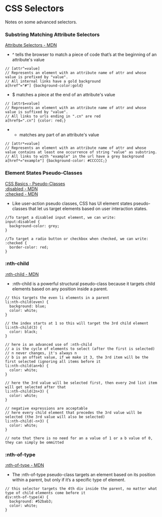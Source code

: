 # CSS Selectors
Notes on some advanced selectors.

### Substring Matching Attribute Selectors
[Attribute Selectors - MDN](https://developer.mozilla.org/en-US/docs/Web/CSS/Attribute_selectors)  

  - ^ tells the browser to match a piece of code that’s at the beginning of an attribute's value

```
// [attr^=value]
// Represents an element with an attribute name of attr and whose value is prefixed by "value".
// All internal links have a gold background
a[href^="#"] {background-color:gold}
```

  - $ matches a piece at the end of an attribute's value

```
// [attr$=value]
// Represents an element with an attribute name of attr and whose value is suffixed by "value".
// All links to urls ending in ".cn" are red
a[href$=".cn"] {color: red;}
```

  - * matches any part of an attribute's value

```
// [attr*=value]
// Represents an element with an attribute name of attr and whose value contains at least one occurrence of string "value" as substring.
// All links to with "example" in the url have a grey background
a[href*="example"] {background-color: #CCCCCC;}
```

### Element States Pseudo-Classes
[CSS Basics - Pseudo-Classes](http://teamtreehouse.com/library/css-basics-2/basic-selectors/pseudoclasses-3)  
[:disabled - MDN](https://developer.mozilla.org/en-US/docs/Web/CSS/:disabled)  
[:checked - MDN](https://developer.mozilla.org/en-US/docs/Web/CSS/:checked)  

  - Like user-action pseudo classes, CSS has UI element states pseudo-classes that let us target elements based on user interaction states.

```
//To target a disabled input element, we can write:
input:disabled {
  background-color: grey;
}

//To target a radio button or checkbox when checked, we can write:
:checked {
  border-color: red;
}
```

### :nth-child
[:nth-child - MDN](https://developer.mozilla.org/en-US/docs/Web/CSS/:nth-child)  

  - :nth-child is a powerful structural pseudo-class because it targets child elements based on any position inside a parent.

```
// this targets the even li elements in a parent
li:nth-child(even) {
  background: blue;
  color: white;
}

// the index starts at 1 so this will target the 3rd child element
li:nth-child(3) {
  color: black;
}

// here is an advanced use of :nth-child
// a is the cycle of elements to select (after the first is selected)
// n never changes, it's always n
// b is an offset value, if we make it 3, the 3rd item will be the first selected (ignoring all items before it
li:nth-child(an+b) {
  color: white;
}

// here the 3rd value will be selected first, then every 2nd list item will get selected after that
li:nth-child(2n+3) {
  color: white;
}

// negative expressions are acceptable
// here every child element that precedes the 3rd value will be selected (the 3rd value will also be selected)
li:nth-child(-n+3) {
  color: white;
}

// note that there is no need for an a value of 1 or a b value of 0, they can simply be ommitted
```

### :nth-of-type
[:nth-of-type - MDN](https://developer.mozilla.org/en-US/docs/Web/CSS/:nth-of-type)  

- The :nth-of-type pseudo-class targets an element based on its position within a parent, but only if it’s a specific type of element.

```
// this selector targets the 4th div inside the parent, no matter what type of child elements come before it
div:nth-of-type(4) {
  background: #52bab3;
  color: white;
}
```
